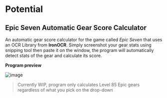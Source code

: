 # Potential
## Epic Seven Automatic Gear Score Calculator

An automatic gear score calculator for the game called *Epic Seven* that uses an OCR Library from **IronOCR**. Simply screenshot your gear stats using snipping tool then paste it on the window, the program will automatically detect stats of the gear and calculate its score.



**Program preview**

![image](https://user-images.githubusercontent.com/38268920/181093139-76894bf3-8b79-461e-8b06-27713fc43b63.png)

> Currently WIP, program only calculates Level 85 Epic gears regardless of what you pick on the drop-down
